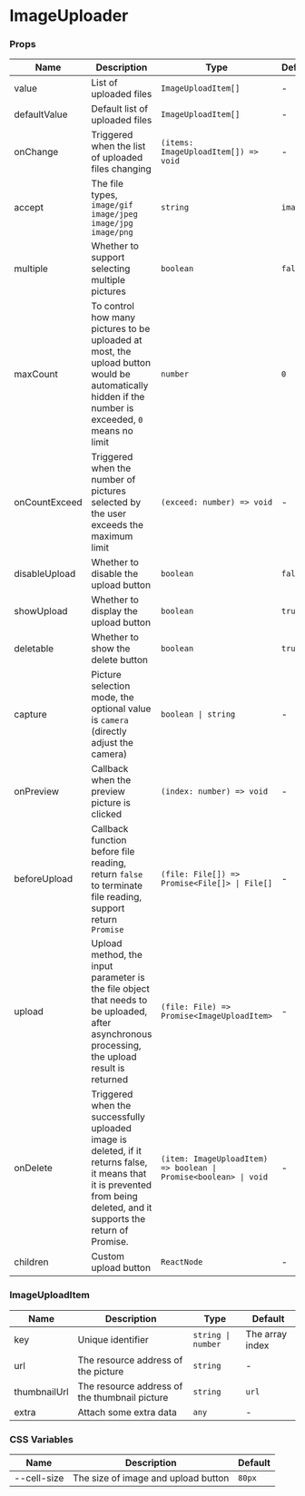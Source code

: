 # ImageUploader

<code src="./demos/demo1.tsx"></code>
<code src="./demos/demo2.tsx"></code>

### Props

| Name          | Description                                                                                                                                                              | Type                                                             | Default   |
| ------------- | ------------------------------------------------------------------------------------------------------------------------------------------------------------------------ | ---------------------------------------------------------------- | --------- |
| value         | List of uploaded files                                                                                                                                                   | `ImageUploadItem[]`                                              | -         |
| defaultValue  | Default list of uploaded files                                                                                                                                           | `ImageUploadItem[]`                                              | -         |
| onChange      | Triggered when the list of uploaded files changing                                                                                                                       | `(items: ImageUploadItem[]) => void`                             | -         |
| accept        | The file types, `image/gif` `image/jpeg` `image/jpg` `image/png`                                                                                                         | `string`                                                         | `image/*` |
| multiple      | Whether to support selecting multiple pictures                                                                                                                           | `boolean`                                                        | `false`   |
| maxCount      | To control how many pictures to be uploaded at most, the upload button would be automatically hidden if the number is exceeded, `0` means no limit                       | `number`                                                         | `0`       |
| onCountExceed | Triggered when the number of pictures selected by the user exceeds the maximum limit                                                                                     | `(exceed: number) => void`                                       | -         |
| disableUpload | Whether to disable the upload button                                                                                                                                     | `boolean`                                                        | `false`   |
| showUpload    | Whether to display the upload button                                                                                                                                     | `boolean`                                                        | `true`    |
| deletable     | Whether to show the delete button                                                                                                                                        | `boolean`                                                        | `true`    |
| capture       | Picture selection mode, the optional value is `camera` (directly adjust the camera)                                                                                      | `boolean \| string`                                              | -         |
| onPreview     | Callback when the preview picture is clicked                                                                                                                             | `(index: number) => void`                                        | -         |
| beforeUpload  | Callback function before file reading, return `false` to terminate file reading, support return `Promise`                                                                | `(file: File[]) => Promise<File[]> \| File[]`                    | -         |
| upload        | Upload method, the input parameter is the file object that needs to be uploaded, after asynchronous processing, the upload result is returned                            | `(file: File) => Promise<ImageUploadItem>`                       | -         |
| onDelete      | Triggered when the successfully uploaded image is deleted, if it returns false, it means that it is prevented from being deleted, and it supports the return of Promise. | `(item: ImageUploadItem) => boolean \| Promise<boolean> \| void` | -         |
| children      | Custom upload button                                                                                                                                                     | `ReactNode`                                                      | -         |

### ImageUploadItem

| Name         | Description                                   | Type               | Default         |
| ------------ | --------------------------------------------- | ------------------ | --------------- |
| key          | Unique identifier                             | `string \| number` | The array index |
| url          | The resource address of the picture           | `string`           | -               |
| thumbnailUrl | The resource address of the thumbnail picture | `string`           | `url`           |
| extra        | Attach some extra data                        | `any`              | -               |

### CSS Variables

| Name        | Description                         | Default |
| ----------- | ----------------------------------- | ------- |
| --cell-size | The size of image and upload button | `80px`  |
